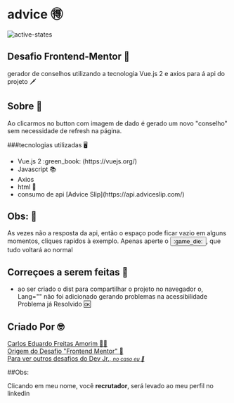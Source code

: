 <h1>advice 🉐</h1>

![active-states](https://user-images.githubusercontent.com/93801199/156046024-cbaefcfc-ed93-4daa-a8d2-9a1d2c511099.jpg)

<h2>Desafio Frontend-Mentor 🥇</h2>

<p>
  gerador de conselhos utilizando a tecnologia Vue.js 2 e axios para á api do projeto 🗡️
</p>

## Sobre 📓

<p>
  Ao clicarmos no button com imagem de dado é gerado um novo "conselho" sem necessidade de refresh na página.
</p>

###tecnologias utilizadas :desktop_computer:

<ul>
  <li> Vue.js 2 :green_book: (https://vuejs.org/)
  <li> Javascript 📚
  <li> Axios 
  <li> html  📙
  <li> consumo de api [Advice Slip](https://api.adviceslip.com/) 
</ul>  

## Obs: 📖

<p> 
  As vezes não a resposta da api, então o espaço pode ficar vazio em alguns momentos, cliques rapidos à exemplo.
  Apenas aperte o <button>:game_die:</button>, que tudo voltará ao normal
</p>  

## Correçoes a serem feitas 🚀

<ul>
  <li>ao ser criado o dist para compartilhar o projeto no navegador o, Lang="" não foi adicionado gerando problemas na acessibilidade <span>Problema já Resolvido 🆗</span> 
</ul>  

## Criado Por 🤓

<a href="https://www.linkedin.com/in/carlos-eduardo-freitas-amorim-13102719b/" target="blank">Carlos Eduardo Freitas Amorim :technologist: </a><br>
<a href="https://www.frontendmentor.io/" target="blank">Origem do Desafio "Frontend Mentor" 🚅 </a><br>
<a href="https://www.frontendmentor.io/profile/Carloss0002" target="blank">Para ver outros desafios do Dev Jr., <small><i>no caso eu 🥰</i></small></a>

##Obs:
<p>
  Clicando em meu nome, você <b>recrutador</b>, será levado ao meu perfil no linkedin
</p>




